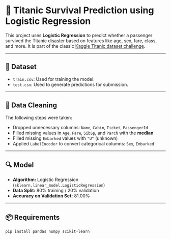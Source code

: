 # 🚢 Titanic Survival Prediction using Logistic Regression

This project uses **Logistic Regression** to predict whether a passenger survived the Titanic disaster based on features like age, sex, fare, class, and more. It is part of the classic [Kaggle Titanic dataset challenge](https://www.kaggle.com/c/titanic).

---

## 📁 Dataset

- `train.csv`: Used for training the model.
- `test.csv`: Used to generate predictions for submission.

---

## 🧹 Data Cleaning

The following steps were taken:

- Dropped unnecessary columns: `Name`, `Cabin`, `Ticket`, `PassengerId`
- Filled missing values in `Age`, `Fare`, `SibSp`, and `Parch` with the **median**
- Filled missing `Embarked` values with `"U"` (unknown)
- Applied `LabelEncoder` to convert categorical columns: `Sex`, `Embarked`

---

## 🔍 Model

- **Algorithm:** Logistic Regression (`sklearn.linear_model.LogisticRegression`)
- **Data Split:** 80% training / 20% validation
- **Accuracy on Validation Set:** 81.00%

---

## 📦 Requirements

```bash
pip install pandas numpy scikit-learn
``` 
